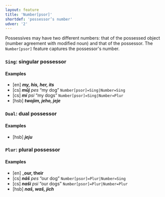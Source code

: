 ```yaml
---
layout: feature
title: 'Number[psor]'
shortdef: 'possessor’s number'
udver: '2'
---
```


Possessives may have two different numbers: that of the possessed object (number agreement with
modified noun) and that of the possessor. The `Number[psor]` feature captures the possessor's number.

### <a name="Sing">`Sing`</a>: singular possessor

#### Examples

* [en] _<b>my, his, her, its</b>_
* [cs] _<b>můj</b> pes_ “my dog” `Number[psor]=Sing|Number=Sing`
* [cs] _<b>mí</b> psi_ “my dogs” `Number[psor]=Sing|Number=Plur`
* [hsb] _<b>twojim, jeho, jeje</b>_

### <a name="Dual">`Dual`</a>: dual possessor

#### Examples

* [hsb] _<b>jeju</b>_

### <a name="Plur">`Plur`</a>: plural possessor

#### Examples

* [en] _<b>our, their</b>
* [cs] _<b>náš</b> pes_ “our dog” `Number[psor]=Plur|Number=Sing`
* [cs] _<b>naši</b> psi_ “our dogs” `Number[psor]=Plur|Number=Plur`
* [hsb] _<b>naš, waš, jich</b>_

<!-- Interlanguage links updated Po lis 14 15:34:51 CET 2022 -->
